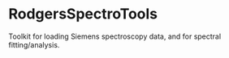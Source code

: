 # RodgersSpectroTools
Toolkit for loading Siemens spectroscopy data, and for spectral fitting/analysis.

